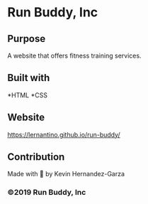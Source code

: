 # Run Buddy, Inc

## Purpose
A website that offers fitness training services.

## Built with 
*HTML 
*CSS

## Website 
https://lernantino.github.io/run-buddy/

## Contribution
Made with 💜 by Kevin Hernandez-Garza

### ©️2019 Run Buddy, Inc
